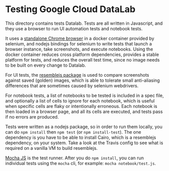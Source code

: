 # Testing Google Cloud DataLab

This directory contains tests Datalab. Tests are all written in Javascript, and they use a browser
to run UI automation tests and notebook tests.

It uses a [standalone Chrome browser](https://github.com/SeleniumHQ/docker-selenium/tree/master/StandaloneChrome) in a docker container provided by selenium, and nodejs bindings for selenium to
write tests that launch a browser instance, take screenshots, and execute notebooks. Using the
docker container reduces cross platform dependencies, provides a stable platform for tests, 
and reduces the overall test time, since no image needs to be built on every change to Datalab.

For UI tests, the [resemblejs package](https://github.com/Huddle/Resemble.js/) is used to compare
screenshots against saved (golden) images, which is able to tolerate small anti-aliasing
differences that are sometimes caused by selenium webdrivers.

For notebook tests, a list of notebooks to be tested is included in a spec file, and optionally
a list of cells to ignore for each notebook, which is useful when specific cells are flaky or
intentionally erroneous. Each notebook is then loaded in a browser page, and all its cells are
executed, and tests pass if no errors are produced.

Tests were written as a nodejs package, so in order to run them locally, you can do `npm install`
then `npm test` (or `npm install-test`). The one dependency is you have to be able to install
Cairo, which is a resemblejs dependency, on your system. Take a look at the Travis config to see
what is required on a vanilla VM to build resemblejs.

[Mocha JS](https://github.com/mochajs/mocha) is the test runner. After you do `npm install`, you
can run individual tests using the `mocha` cli, for example: `mocha notebook/test.js`.

